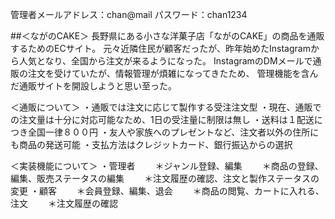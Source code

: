 管理者メールアドレス：chan@mail
      パスワード：chan1234
      
##＜ながのCAKE＞
長野県にある小さな洋菓子店「ながのCAKE」の商品を通販するためのECサイト。
元々近隣住民が顧客だったが、昨年始めたInstagramから人気となり、全国から注文が来るようになった。
InstagramのDMメールで通販の注文を受けていたが、情報管理が煩雑になってきたため、
管理機能を含んだ通販サイトを開設しようと思い至った。


＜通販について＞
・通販では注文に応じて製作する受注注文型
・現在、通販での注文量は十分に対応可能なため、1日の受注量に制限は無し
・送料は１配送につき全国一律８００円
・友人や家族へのプレゼントなど、注文者以外の住所にも商品の発送可能
・支払方法はクレジットカード、銀行振込からの選択

＜実装機能について＞
・管理者
　　＊ジャンル登録、編集
　　＊商品の登録、編集、販売ステータスの編集
　　＊注文履歴の確認、注文と製作ステータスの変更
・顧客
　　＊会員登録、編集、退会
　　＊商品の閲覧、カートに入れる、注文
　　＊注文履歴の確認
